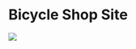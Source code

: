 # Bicycle Shop Site
![](https://github.com/NotGasaiYuno/my-programming-projects/blob/main/Attachments/1.png)
